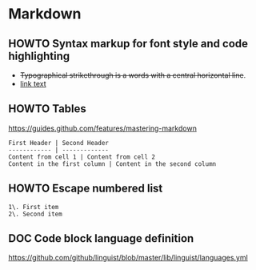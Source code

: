 # Markdown

## HOWTO Syntax markup for font style and code highlighting

* ~~Typographical strikethrough is a words with a central horizontal line~~.
* [link text](https://your.tld/your/link/url)

## HOWTO Tables

<https://guides.github.com/features/mastering-markdown>

    First Header | Second Header
    ------------ | -------------
    Content from cell 1 | Content from cell 2
    Content in the first column | Content in the second column

## HOWTO Escape numbered list

    1\. First item
    2\. Second item

## DOC Code block language definition

https://github.com/github/linguist/blob/master/lib/linguist/languages.yml
